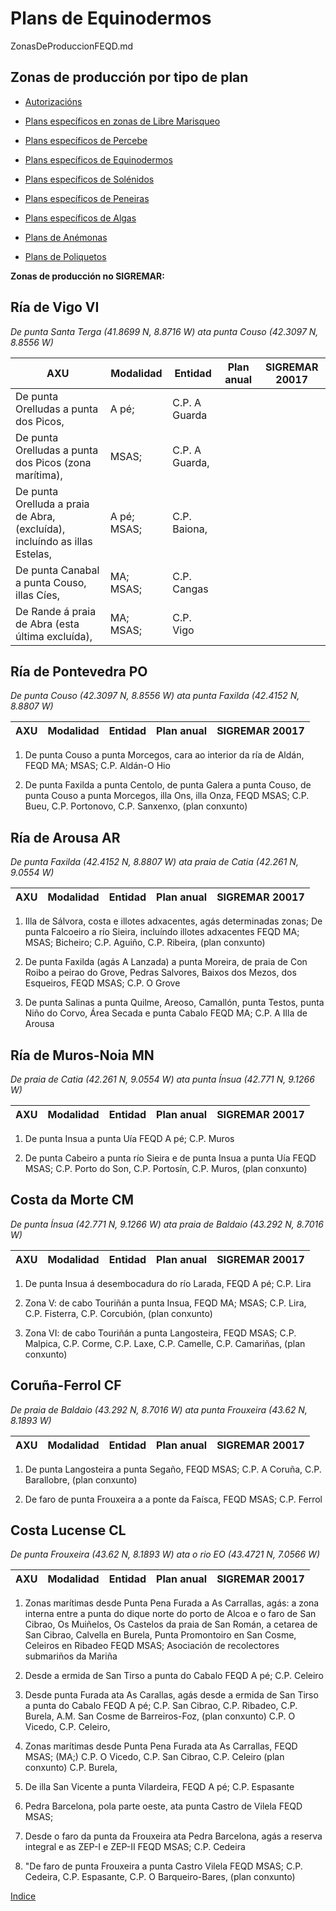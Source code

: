 # Plans de Equinodermos

ZonasDeProduccionFEQD.md


## Zonas de producción por tipo de plan

* [Autorizacións](ZonasDeProduccionAAUT.md)

* [Plans específicos en zonas de Libre Marisqueo](ZonasDeProduccionBESP.md)

* [Plans específicos de Percebe](ZonasDeProduccionDPER.md)

* [Plans específicos de Equinodermos](ZonasDeProduccionFEQD.md)

* [Plans específicos de Solénidos](ZonasDeProduccionGSOL.md)

* [Plans específicos de Peneiras](ZonasDeProduccionHPEN.md)

* [Plans específicos de Algas](ZonasDeProduccionIALG.md)

* [Plans de Anémonas](ZonasDeProduccionJANE.md)

* [Plans de Poliquetos](ZonasDeProduccionKPOL.md)



__Zonas de producción no SIGREMAR:__


## Ría de Vigo VI

 _De punta Santa Terga (41.8699 N, 8.8716 W) ata punta Couso (42.3097 N, 8.8556 W)_


|AXU|Modalidad|Entidad|Plan anual|SIGREMAR 20017|
|---|---------|-------|----------|--------------|
|De punta Orelludas a punta dos Picos,|A pé;|C.P. A Guarda|||
|De punta Orelludas a punta dos Picos (zona marítima),|MSAS;|C.P. A Guarda,|||
|De punta Orelluda a praia de Abra, (excluída), incluíndo as illas Estelas,|A pé; MSAS;|C.P. Baiona,|||
|De punta Canabal a punta Couso, illas Cíes,|MA; MSAS;|C.P. Cangas|||
|De Rande á praia de Abra (esta última excluída),|MA; MSAS;|C.P. Vigo|||



## Ría de Pontevedra PO

 _De punta Couso (42.3097 N, 8.8556 W) ata punta Faxilda (42.4152 N, 8.8807 W)_


|AXU|Modalidad|Entidad|Plan anual|SIGREMAR 20017|
|---|---------|-------|----------|--------------|

1. De punta Couso a punta Morcegos, cara ao interior da ría de Aldán, FEQD MA; MSAS; C.P. Aldán-O Hio

1. De punta Faxilda a punta Centolo, de punta Galera a punta Couso, de punta Couso a punta Morcegos, illa Ons, illa Onza, FEQD MSAS; C.P. Bueu, C.P. Portonovo, C.P. Sanxenxo, (plan conxunto)



## Ría de Arousa AR

 _De punta Faxilda (42.4152 N, 8.8807 W) ata praia de Catia (42.261 N, 9.0554 W)_


|AXU|Modalidad|Entidad|Plan anual|SIGREMAR 20017|
|---|---------|-------|----------|--------------|

1. Illa de Sálvora, costa e illotes adxacentes, agás determinadas zonas; De punta Falcoeiro a río Sieira, incluíndo illotes adxacentes FEQD MA; MSAS; Bicheiro; C.P. Aguiño, C.P. Ribeira, (plan conxunto)

1. De punta Faxilda (agás A Lanzada) a punta Moreira, de praia de Con Roibo a peirao do Grove, Pedras Salvores, Baixos dos Mezos, dos Esqueiros, FEQD MSAS; C.P. O Grove

1. De punta Salinas a punta Quilme, Areoso, Camallón, punta Testos, punta Niño do Corvo, Área Secada e punta Cabalo FEQD MA; C.P. A Illa de Arousa



## Ría de Muros-Noia MN

 _De praia de Catia (42.261 N, 9.0554 W) ata punta Ínsua (42.771 N, 9.1266 W)_


|AXU|Modalidad|Entidad|Plan anual|SIGREMAR 20017|
|---|---------|-------|----------|--------------|

1. De punta Insua a punta Uía FEQD A pé; C.P. Muros

1. De punta Cabeiro a punta río Sieira e de punta Insua a punta Uía FEQD MSAS; C.P. Porto do Son, C.P. Portosín, C.P. Muros, (plan conxunto)



## Costa da Morte CM

 _De punta Ínsua (42.771 N, 9.1266 W) ata praia de Baldaio (43.292 N, 8.7016 W)_


|AXU|Modalidad|Entidad|Plan anual|SIGREMAR 20017|
|---|---------|-------|----------|--------------|

1. De punta Insua á desembocadura do río Larada, FEQD A pé; C.P. Lira

1. Zona V: de cabo Touriñán a punta Insua, FEQD MA; MSAS; C.P. Lira, C.P. Fisterra, C.P. Corcubión, (plan conxunto)

1. Zona VI: de cabo Touriñán a punta Langosteira, FEQD MSAS; C.P. Malpica, C.P. Corme, C.P. Laxe, C.P. Camelle, C.P. Camariñas, (plan conxunto)



## Coruña-Ferrol CF

 _De praia de Baldaio (43.292 N, 8.7016 W)  ata punta Frouxeira (43.62 N, 8.1893 W)_


|AXU|Modalidad|Entidad|Plan anual|SIGREMAR 20017|
|---|---------|-------|----------|--------------|

1. De punta Langosteira a punta Segaño, FEQD MSAS; C.P. A Coruña, C.P. Barallobre, (plan conxunto)

1. De faro de punta Frouxeira a a ponte da Faísca, FEQD MSAS; C.P. Ferrol



## Costa Lucense CL

  _De punta Frouxeira (43.62 N, 8.1893 W)  ata o rio EO (43.4721 N, 7.0566 W)_


|AXU|Modalidad|Entidad|Plan anual|SIGREMAR 20017|
|---|---------|-------|----------|--------------|

1. Zonas marítimas desde Punta Pena Furada a As Carrallas, agás: a zona interna entre a punta do dique norte do porto de Alcoa e o faro de San Cibrao, Os Muiñelos, Os Castelos da praia de San Román, a cetarea de San Cibrao, Calvella en Burela, Punta Promontoiro en San Cosme, Celeiros en Ribadeo FEQD MSAS; Asociación de recolectores submariños da Mariña

1. Desde a ermida de San Tirso a punta do Cabalo FEQD A pé; C.P. Celeiro

1. Desde punta Furada ata As Carallas, agás desde a ermida de San Tirso a punta do Cabalo FEQD A pé; C.P. San Cibrao, C.P. Ribadeo, C.P. Burela, A.M. San Cosme de Barreiros-Foz, (plan conxunto) C.P. O Vicedo, C.P. Celeiro,

1. Zonas marítimas desde Punta Pena Furada ata As Carrallas, FEQD MSAS; (MA;) C.P. O Vicedo, C.P. San Cibrao, C.P. Celeiro (plan conxunto) C.P. Burela,

1. De illa San Vicente a punta Vilardeira, FEQD A pé; C.P. Espasante

1. Pedra Barcelona, pola parte oeste, ata punta Castro de Vilela FEQD MSAS;

1. Desde o faro da punta da Frouxeira ata Pedra Barcelona, agás a reserva integral e as ZEP-I e ZEP-II FEQD MSAS; C.P. Cedeira

1. "De faro de punta Frouxeira a punta Castro Vilela FEQD MSAS; C.P. Cedeira, C.P. Espasante, C.P. O Barqueiro-Bares, (plan conxunto)


[Indice](indicesZonasProduccion.md)

